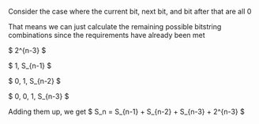 Consider the case where the current bit, next bit, and bit after that are all 0

That means we can just calculate the remaining possible bitstring combinations since the requirements have already been met

$ 2^{n-3} $

$ 1, S\_{n-1} $

$ 0, 1, S\_{n-2} $

$ 0, 0, 1, S\_{n-3} $

Adding them up, we get $ S_n = S\_{n-1} + S\_{n-2} + S\_{n-3} + 2^{n-3} $
